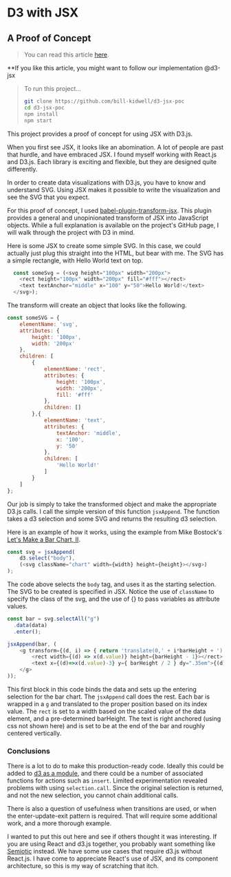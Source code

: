 # D3 with JSX
## A Proof of Concept

> You can read this article [here](https://medium.com/@billkidwell/d3-with-jsx-9f7afcbef0b3).

**If you like this article, you might want to follow our implementation @d3-jsx

> To run this project...
> ```bash
>git clone https://github.com/bill-kidwell/d3-jsx-poc
>cd d3-jsx-poc
>npm install
>npm start
> ```

This project provides a proof of concept for using JSX with D3.js.

When you first see JSX, it looks like an abomination. A lot of people are past that hurdle, and have embraced JSX.  I found myself working with React.js and D3.js.  Each library is exciting and flexible, but they are designed quite differently.  

In order to create data visualizations with D3.js, you have to know and understand SVG. Using JSX makes it possible to write the visualization and see the SVG that you expect. 

For this proof of concept, I used [babel-plugin-transform-jsx](https://github.com/calebmer/node_modules/tree/master/babel-plugin-transform-jsx).  This plugin provides a general and unopinionated transform of JSX into JavaScript objects. While a full explanation is available on the project's GitHub page, I will walk through the project with D3 in mind.

Here is some JSX to create some simple SVG.  In this case, we could actually just plug this straight into the HTML, but bear with me. The SVG has a simple rectangle, with Hello World text on top.

```JavaScript
  const someSvg = (<svg height="100px" width="200px">
    <rect height="100px" width="200px" fill="#fff"></rect>    
    <text textAnchor="middle" x="100" y="50">Hello World!</text>
  </svg>);
```

The transform will create an object that looks like the following.
```JavaScript
const someSVG = {
    elementName: 'svg',
    attributes: {
        height: '100px',
        width: '200px'        
    },
    children: [
        {
            elementName: 'rect',
            attributes: {
                height: '100px',
                width: '200px',
                fill: '#fff'
            },
            children: []
        },{
            elementName: 'text',
            attributes: {
                textAnchor: 'middle',
                x: '100',
                y: '50'
            },
            children: [
                'Hello World!'
            ]
        }
    ]
};
```
Our job is simply to take the transformed object and make the appropriate D3.js calls.  I call the simple version of this function <code>jsxAppend</code>. The function takes a d3 selection and some SVG and returns the resulting d3 selection. 

Here is an example of how it works, using the example from Mike Bostock's [Let's Make a Bar Chart, II](https://bost.ocks.org/mike/bar/2/).

```JavaScript
const svg = jsxAppend(
    d3.select("body"), 
    (<svg className="chart" width={width} height={height}></svg>)
);
```
The code above selects the <code>body</code> tag, and uses it as the starting selection.  The SVG to be created is specified in JSX.  Notice the use of <code>className</code> to specify the class  of the svg, and the use of {} to pass variables as attribute values.

```JavaScript
const bar = svg.selectAll("g")
  .data(data)
  .enter();

jsxAppend(bar, (
    <g transform={(d, i) => { return 'translate(0,' + i*barHeight + ')';}}>
        <rect width={(d) => x(d.value)} height={barHeight - 1}></rect>
        <text x={(d)=>x(d.value)-3} y={ barHeight / 2 } dy=".35em">{(d) => d.value}</text>
    </g>
));
```
This first block in this code binds the data and sets up the entering selection for the bar chart. The <code>jsxAppend</code> call does the rest.  Each bar is wrapped in a <code>g</code> and translated to the proper position based on its index value.  The <code>rect</code> is set to a width based on the scaled value of the data element, and a pre-determined barHeight.  The text is right anchored (using css not shown here) and is set to be at the end of the bar and roughly centered vertically.

### Conclusions
There is a lot to do to make this production-ready code.  Ideally this could be added to [d3 as a module](https://bost.ocks.org/mike/d3-plugin/), and there could be a number of associated functions for actions such as <code>insert</code>.  Limited experimentation revealed problems with using <code>selection.call</code>. Since the original selection is returned, and not the new selection, you cannot chain additional calls.

There is also a question of usefulness when transitions are used, or when the enter-update-exit pattern is required.  That will require some additional work, and a more thorough example.

I wanted to put this out here and see if others thought it was interesting.  If you are using React and d3.js together, you probably want something like [Semiotic](https://github.com/emeeks/semiotic) instead.  We have some use cases that require d3.js without React.js.  I have come to appreciate React's use of JSX, and its component architecture, so this is my way of scratching that itch.
